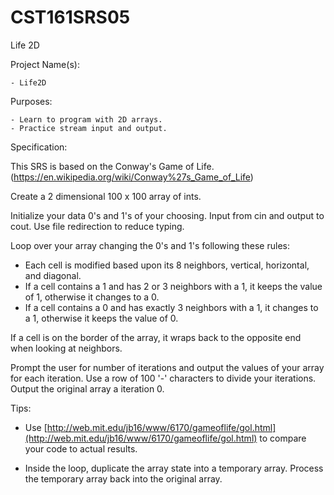 # CST161SRS05
Life 2D  

Project Name(s):  

    - Life2D  

Purposes:  

    - Learn to program with 2D arrays.  
    - Practice stream input and output.  

Specification:  

This SRS is based on the Conway's Game of Life.  (https://en.wikipedia.org/wiki/Conway%27s_Game_of_Life)

Create a 2 dimensional 100 x 100 array of ints.  

Initialize your data 0's and 1's of your choosing. Input from cin and output to cout.  Use file redirection to reduce typing.  

Loop over your array changing the 0's and 1's following these rules:  

- Each cell is modified based upon its 8 neighbors, vertical, horizontal, and diagonal.  
- If a cell contains a 1 and has 2 or 3 neighbors with a 1, it keeps the value of 1, otherwise it changes to a 0.  
- If a cell contains a 0 and has exactly 3 neighbors with a 1, it changes to a 1, otherwise it keeps the value of 0.  

If a cell is on the border of the array, it wraps back to the opposite end when looking at neighbors.  

Prompt the user for number of iterations and output the values of your array for each iteration. Use a row of 100 '-' characters to divide your iterations. Output the original array a iteration 0.  

Tips: 

- Use [http://web.mit.edu/jb16/www/6170/gameoflife/gol.html](http://web.mit.edu/jb16/www/6170/gameoflife/gol.html) to compare your code to actual results.  

- Inside the loop, duplicate the array state into a temporary array. Process the temporary array back into the original array.  

###
